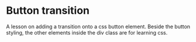 # Button transition



A lesson on adding a transition onto a css button element. Beside the button styling, the other elements inside the div class are for learning css. 
